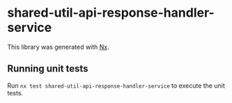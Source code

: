 # shared-util-api-response-handler-service

This library was generated with [Nx](https://nx.dev).

## Running unit tests

Run `nx test shared-util-api-response-handler-service` to execute the unit tests.
